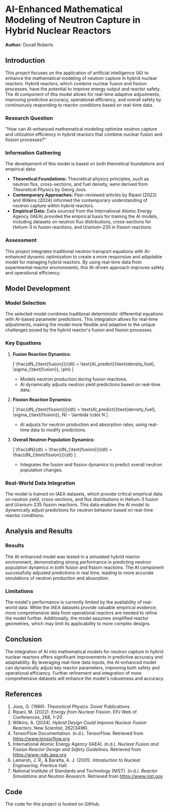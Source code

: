 # AI-Enhanced Mathematical Modeling of Neutron Capture in Hybrid Nuclear Reactors

**Author:** Duvall Roberts

## Introduction

This project focuses on the application of artificial intelligence (AI) to enhance the mathematical modeling of neutron capture in hybrid nuclear reactors. Hybrid reactors, which combine nuclear fusion and fission processes, have the potential to improve energy output and reactor safety. The AI component of this model allows for real-time adaptive adjustments, improving predictive accuracy, operational efficiency, and overall safety by continuously responding to reactor conditions based on real-time data.

### Research Question

"How can AI-enhanced mathematical modeling optimize neutron capture and utilization efficiency in hybrid reactors that combine nuclear fusion and fission processes?"

### Information Gathering

The development of this model is based on both theoretical foundations and empirical data:

- **Theoretical Foundations:** Theoretical physics principles, such as neutron flux, cross-sections, and fuel density, were derived from *Theoretical Physics* by Georg Joos.
- **Contemporary Approaches:** Peer-reviewed articles by Ripani (2022) and Wilkins (2024) informed the contemporary understanding of neutron capture within hybrid reactors.
- **Empirical Data:** Data sourced from the International Atomic Energy Agency (IAEA) provided the empirical basis for training the AI models, including datasets on neutron flux distributions, cross-sections for Helium-3 in fusion reactions, and Uranium-235 in fission reactions.

### Assessment

This project integrates traditional neutron transport equations with AI-enhanced dynamic optimization to create a more responsive and adaptable model for managing hybrid reactors. By using real-time data from experimental reactor environments, this AI-driven approach improves safety and operational efficiency.

## Model Development

### Model Selection

The selected model combines traditional deterministic differential equations with AI-based parameter predictions. This integration allows for real-time adjustments, making the model more flexible and adaptive to the unique challenges posed by the hybrid reactor's fusion and fission processes.

### Key Equations

1. **Fusion Reaction Dynamics:**

   \[
   \frac{dN_{\text{fusion}}}{dt} = \text{AI\_predict}(\text{density\_fuel}, \sigma_{\text{fusion}}, \phi)
   \]

   - Models neutron production during fusion reactions.
   - AI dynamically adjusts neutron yield predictions based on real-time data.

2. **Fission Reaction Dynamics:**

   \[
   \frac{dN_{\text{fission}}}{dt} = \text{AI\_predict}(\text{density\_fuel}, \sigma_{\text{fission}}, N) - \lambda \cdot N
   \]

   - AI adjusts for neutron production and absorption rates, using real-time data to modify predictions.

3. **Overall Neutron Population Dynamics:**

   \[
   \frac{dN}{dt} = \frac{dN_{\text{fusion}}}{dt} + \frac{dN_{\text{fission}}}{dt}
   \]

   - Integrates the fusion and fission dynamics to predict overall neutron population changes.

### Real-World Data Integration

The model is trained on IAEA datasets, which provide critical empirical data on neutron yield, cross-sections, and flux distributions in Helium-3 fusion and Uranium-235 fission reactions. This data enables the AI model to dynamically adjust predictions for neutron behavior based on real-time reactor conditions.

## Analysis and Results

### Results

The AI-enhanced model was tested in a simulated hybrid reactor environment, demonstrating strong performance in predicting neutron population dynamics in both fusion and fission reactions. The AI component successfully adjusted predictions in real time, leading to more accurate simulations of neutron production and absorption.

### Limitations

The model's performance is currently limited by the availability of real-world data. While the IAEA datasets provide valuable empirical evidence, more comprehensive data from operational reactors are needed to refine the model further. Additionally, the model assumes simplified reactor geometries, which may limit its applicability to more complex designs.

## Conclusion

The integration of AI into mathematical models for neutron capture in hybrid nuclear reactors offers significant improvements in predictive accuracy and adaptability. By leveraging real-time data inputs, the AI-enhanced model can dynamically adjust key reactor parameters, improving both safety and operational efficiency. Further refinement and integration of more comprehensive datasets will enhance the model's robustness and accuracy.

## References

1. Joos, G. (1986). *Theoretical Physics*. Dover Publications.
2. Ripani, M. (2022). *Energy from Nuclear Fission*. EPJ Web of Conferences, 268, 1–20.
3. Wilkins, A. (2024). *Hybrid Design Could Improve Nuclear Fusion Reactors*. New Scientist, 262(3496).
4. TensorFlow Documentation. (n.d.). TensorFlow. Retrieved from https://www.tensorflow.org
5. International Atomic Energy Agency (IAEA). (n.d.). *Nuclear Fusion and Fission Reactor Design and Safety Guidelines*. Retrieved from https://www-nds.iaea.org
6. Lamarsh, J. R., & Baratta, A. J. (2001). *Introduction to Nuclear Engineering*. Prentice Hall.
7. National Institute of Standards and Technology (NIST). (n.d.). *Reactor Simulations and Neutron Research*. Retrieved from https://www.nist.gov

## Code

The code for this project is hosted on GitHub.
